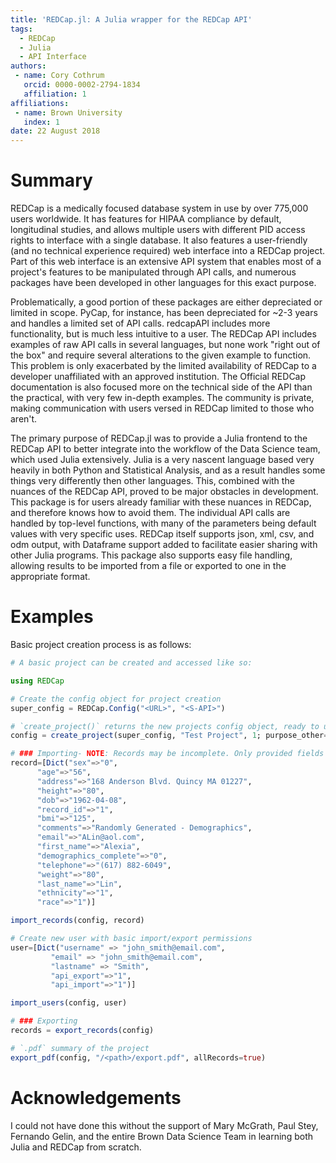 ```yaml
---
title: 'REDCap.jl: A Julia wrapper for the REDCap API'
tags:
  - REDCap
  - Julia
  - API Interface
authors:
 - name: Cory Cothrum
   orcid: 0000-0002-2794-1834
   affiliation: 1
affiliations:
 - name: Brown University
   index: 1
date: 22 August 2018
---
```


# Summary


REDCap is a medically focused database system in use by over 775,000 users worldwide. It has features for HIPAA compliance by default, longitudinal studies, and allows multiple users with different PID access rights to interface with a single database. It also features a user-friendly (and no technical experience required) web interface into a REDCap project. Part of this web interface is an extensive API system that enables most of a project's features to be manipulated through API calls, and numerous packages have been developed in other languages for this exact purpose.

Problematically, a good portion of these packages are either depreciated or limited in scope. PyCap, for instance, has been depreciated for ~2-3 years and handles a limited set of API calls. redcapAPI includes more functionality, but is much less intuitive to a user. The REDCap API includes examples of raw API calls in several languages, but none work "right out of the box" and require several alterations to the given example to function. This problem is only exacerbated by the limited availability of REDCap to a developer unaffiliated with an approved institution. The Official REDCap documentation is also focused more on the technical side of the API than the practical, with very few in-depth examples. The community is private, making communication with users versed in REDCap limited to those who aren't.

The primary purpose of REDCap.jl was to provide a Julia frontend to the REDCap API to better integrate into the workflow of the Data Science team, which used Julia extensively. Julia is a very nascent language based very heavily in both Python and Statistical Analysis, and as a result handles some things very differently then other languages. This, combined with the nuances of the REDCap API, proved to be major obstacles in development. This package is for users already familiar with these nuances in REDCap, and therefore knows how to avoid them. The individual API calls are handled by top-level functions, with many of the parameters being default values with very specific uses. REDCap itself supports json, xml, csv, and odm output, with Dataframe support added to facilitate easier sharing with other Julia programs. This package also supports easy file handling, allowing results to be imported from a file or exported to one in the appropriate format.

# Examples
Basic project creation process is as follows:
```julia
# A basic project can be created and accessed like so:

using REDCap

# Create the config object for project creation
super_config = REDCap.Config("<URL>", "<S-API>")

# `create_project()` returns the new projects config object, ready to use.
config = create_project(super_config, "Test Project", 1; purpose_other="Testing REDCap.jl Functionality", project_notes="This is not an actual REDCap Database.")

# ### Importing- NOTE: Records may be incomplete. Only provided fields will be updated
record=[Dict("sex"=>"0",
      "age"=>"56",
      "address"=>"168 Anderson Blvd. Quincy MA 01227",
      "height"=>"80",
      "dob"=>"1962-04-08",
      "record_id"=>"1",
      "bmi"=>"125",
      "comments"=>"Randomly Generated - Demographics",
      "email"=>"ALin@aol.com",
      "first_name"=>"Alexia",
      "demographics_complete"=>"0",
      "telephone"=>"(617) 882-6049",
      "weight"=>"80",
      "last_name"=>"Lin",
      "ethnicity"=>"1",
      "race"=>"1")]

import_records(config, record)

# Create new user with basic import/export permissions
user=[Dict("username" => "john_smith@email.com",
         "email" => "john_smith@email.com",
         "lastname" => "Smith",
         "api_export"=>"1",
         "api_import"=>"1")]

import_users(config, user)

# ### Exporting
records = export_records(config)

# `.pdf` summary of the project
export_pdf(config, "/<path>/export.pdf", allRecords=true)
```
# Acknowledgements
I could not have done this without the support of Mary McGrath, Paul Stey, Fernando Gelin, and the entire Brown Data Science Team in learning both Julia and REDCap from scratch.